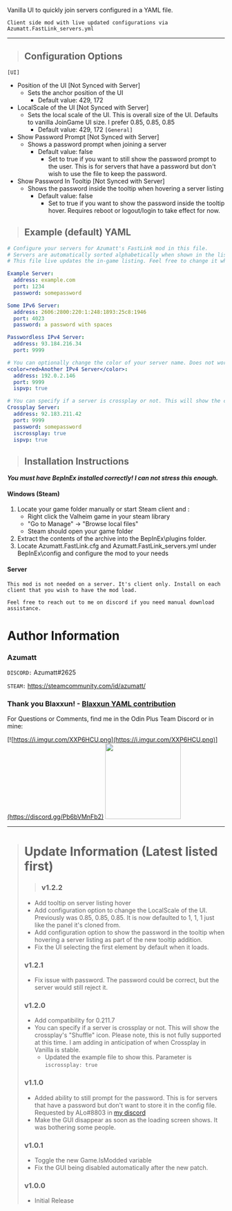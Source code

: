 Vanilla UI to quickly join servers configured in a YAML file.


`Client side mod with live updated configurations via Azumatt.FastLink_servers.yml`

---

> ## Configuration Options
`[UI]`
* Position of the UI [Not Synced with Server]
    * Sets the anchor position of the UI
        * Default value:  429, 172
* LocalScale of the UI [Not Synced with Server]
    * Sets the local scale of the UI. This is overall size of the UI. Defaults to vanilla JoinGame UI size. I prefer 0.85, 0.85, 0.85
        * Default value:  429, 172
`[General]`
* Show Password Prompt [Not Synced with Server]
    * Shows a password prompt when joining a server
        * Default value:  false
          * Set to true if you want to still show the password prompt to the user. This is for servers that have a password but don't wish to use the file to keep the password.
* Show Password In Tooltip [Not Synced with Server]
    * Shows the password inside the tooltip when hovering a server listing
        * Default value:  false
            * Set to true if you want to show the password inside the tooltip hover. Requires reboot or logout/login to take effect for now.

> ## Example (default) YAML
```yml
# Configure your servers for Azumatt's FastLink mod in this file.
# Servers are automatically sorted alphabetically when shown in the list.
# This file live updates the in-game listing. Feel free to change it while in the main menu.

Example Server:
  address: example.com
  port: 1234
  password: somepassword

Some IPv6 Server:
  address: 2606:2800:220:1:248:1893:25c8:1946
  port: 4023
  password: a password with spaces

Passwordless IPv4 Server:
  address: 93.184.216.34
  port: 9999

# You can optionally change the color of your server name. Does not work for the address and port. Also, can show PvP status.
<color=red>Another IPv4 Server</color>:
  address: 192.0.2.146
  port: 9999
  ispvp: true

# You can specify if a server is crossplay or not. This will show the crossplay's "Shuffle" icon. Please note, this is not fully supported at this time.
Crossplay Server:
  address: 92.183.211.42
  port: 9999
  password: somepassword
  iscrossplay: true
  ispvp: true
```

> ## Installation Instructions
***You must have BepInEx installed correctly! I can not stress this enough.***

#### Windows (Steam)
1. Locate your game folder manually or start Steam client and :
    * Right click the Valheim game in your steam library
    * "Go to Manage" -> "Browse local files"
    * Steam should open your game folder
2. Extract the contents of the archive into the BepInEx\plugins folder.
3. Locate Azumatt.FastLink.cfg and Azumatt.FastLink_servers.yml under BepInEx\config and configure the mod to your needs

#### Server
`This mod is not needed on a server. It's client only. Install on each client that you wish to have the mod load.`



`Feel free to reach out to me on discord if you need manual download assistance.`


# Author Information

### Azumatt

`DISCORD:` Azumatt#2625

`STEAM:` https://steamcommunity.com/id/azumatt/

### Thank you Blaxxun! - [Blaxxun YAML contribution](https://github.com/AzumattDev/FastLink/commit/bfcf290c83e785ced14e3c2d93da2739e86b3102)

For Questions or Comments, find me in the Odin Plus Team Discord or in mine:

[![https://i.imgur.com/XXP6HCU.png](https://i.imgur.com/XXP6HCU.png)](https://discord.gg/Pb6bVMnFb2)
<a href="https://discord.gg/pdHgy6Bsng"><img src="https://i.imgur.com/Xlcbmm9.png" href="https://discord.gg/pdHgy6Bsng" width="175" height="175"></a>
***
> # Update Information (Latest listed first)
> > ### v1.2.2
> - Add tooltip on server listing hover
> - Add configuration option to change the LocalScale of the UI. Previously was 0.85, 0.85, 0.85. It is now defaulted to 1, 1, 1 just like the panel it's cloned from.
> - Add configuration option to show the password in the tooltip when hovering a server listing as part of the new tooltip addition.
> - Fix the UI selecting the first element by default when it loads.
> ### v1.2.1
> - Fix issue with password. The password could be correct, but the server would still reject it.
> ### v1.2.0
> - Add compatibility for 0.211.7
> - You can specify if a server is crossplay or not. This will show the crossplay's "Shuffle" icon. Please note, this is not fully supported at this time. I am adding in anticipation of when Crossplay in Vanilla is stable.
>   - Updated the example file to show this. Parameter is `iscrossplay: true`
> ### v1.1.0
> - Added ability to still prompt for the password. This is for servers that have a password but don't want to store it in the config file. Requested by ALo#8803 in [my discord](https://discord.gg/pdHgy6Bsng)
> - Make the GUI disappear as soon as the loading screen shows. It was bothering some people.
> ### v1.0.1
> - Toggle the new Game.IsModded variable
> - Fix the GUI being disabled automatically after the new patch.
> ### v1.0.0
> - Initial Release